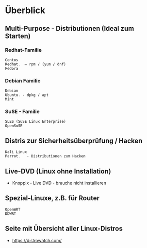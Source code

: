 # Überblick 

## Multi-Purpose - Distributionen (Ideal zum Starten) 

### Redhat-Familie 

```
Centos 
Redhat.  — rpm / (yum / dnf) 
Fedora 
```
### Debian Familie 

```
Debian 
Ubuntu. - dpkg / apt
Mint 
```

### SuSE - Familie 

```
SLES (SuSE Linux Enterprise)
OpenSuSE 
```

## Distris zur Sicherheitsüberprüfung / Hacken 

```
Kali Linux
Parrot.   - Distributionen zum Hacken 
```

## Live-DVD (Linux ohne Installation) 

  * Knoppix - Live DVD - brauche nicht installieren 


## Spezial-Linuxe, z.B. für Router 

```
OpenWRT 
DDWRT
```

## Seite mit Übersicht aller Linux-Distros 

  * https://distrowatch.com/
